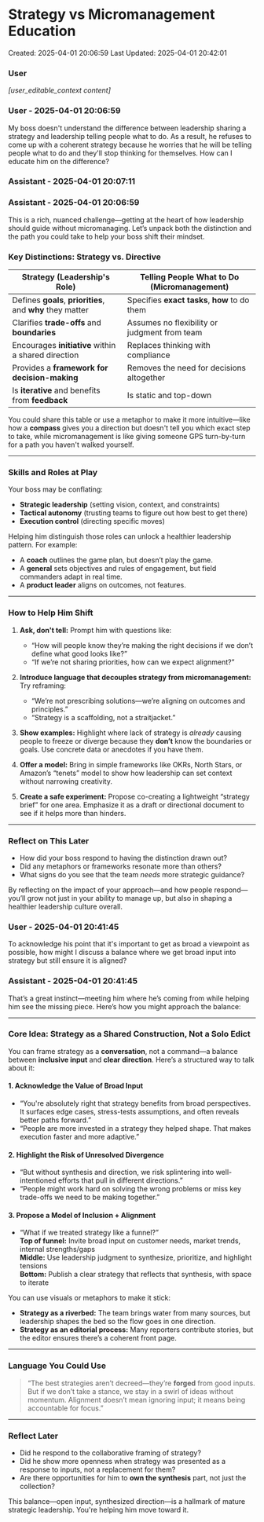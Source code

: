 # Strategy vs Micromanagement Education

Created: 2025-04-01 20:06:59
Last Updated: 2025-04-01 20:42:01

### User

*[user_editable_context content]*

### User - 2025-04-01 20:06:59

My boss doesn't understand the difference between leadership sharing a strategy and leadership telling people what to do. As a result, he refuses to come up with a coherent strategy because he worries that he will be telling people what to do and they'll stop thinking for themselves. How can I educate him on the difference?

### Assistant - 2025-04-01 20:07:11



### Assistant - 2025-04-01 20:06:59

This is a rich, nuanced challenge—getting at the heart of how leadership should guide without micromanaging. Let’s unpack both the distinction and the path you could take to help your boss shift their mindset.

### **Key Distinctions: Strategy vs. Directive**
| **Strategy (Leadership's Role)** | **Telling People What to Do (Micromanagement)** |
|-------------------------------|------------------------------------------------|
| Defines **goals**, **priorities**, and **why** they matter | Specifies **exact tasks**, **how** to do them |
| Clarifies **trade-offs** and **boundaries** | Assumes no flexibility or judgment from team |
| Encourages **initiative** within a shared direction | Replaces thinking with compliance |
| Provides a **framework for decision-making** | Removes the need for decisions altogether |
| Is **iterative** and benefits from **feedback** | Is static and top-down |

You could share this table or use a metaphor to make it more intuitive—like how a **compass** gives you a direction but doesn't tell you which exact step to take, while micromanagement is like giving someone GPS turn-by-turn for a path you haven't walked yourself.

---

### **Skills and Roles at Play**
Your boss may be conflating:
- **Strategic leadership** (setting vision, context, and constraints)
- **Tactical autonomy** (trusting teams to figure out how best to get there)
- **Execution control** (directing specific moves)

Helping him distinguish those roles can unlock a healthier leadership pattern. For example:
- A **coach** outlines the game plan, but doesn’t play the game.
- A **general** sets objectives and rules of engagement, but field commanders adapt in real time.
- A **product leader** aligns on outcomes, not features.

---

### **How to Help Him Shift**
1. **Ask, don't tell:** Prompt him with questions like:
   - “How will people know they’re making the right decisions if we don’t define what good looks like?”
   - “If we’re not sharing priorities, how can we expect alignment?”

2. **Introduce language that decouples strategy from micromanagement:**
   Try reframing:  
   - “We’re not prescribing solutions—we’re aligning on outcomes and principles.”
   - “Strategy is a scaffolding, not a straitjacket.”

3. **Show examples:** Highlight where lack of strategy is *already* causing people to freeze or diverge because they **don’t** know the boundaries or goals. Use concrete data or anecdotes if you have them.

4. **Offer a model:** Bring in simple frameworks like OKRs, North Stars, or Amazon’s “tenets” model to show how leadership can set context without narrowing creativity.

5. **Create a safe experiment:** Propose co-creating a lightweight “strategy brief” for one area. Emphasize it as a draft or directional document to see if it helps more than hinders.

---

### **Reflect on This Later**
- How did your boss respond to having the distinction drawn out?
- Did any metaphors or frameworks resonate more than others?
- What signs do you see that the team *needs* more strategic guidance?

By reflecting on the impact of your approach—and how people respond—you’ll grow not just in your ability to manage up, but also in shaping a healthier leadership culture overall.

### User - 2025-04-01 20:41:45

To acknowledge his point that it's important to get as broad a viewpoint as possible, how might I discuss a balance where we get broad input into strategy but still ensure it is aligned?

### Assistant - 2025-04-01 20:41:45

That’s a great instinct—meeting him where he’s coming from while helping him see the missing piece. Here’s how you might approach the balance:

---

### **Core Idea: Strategy as a Shared Construction, Not a Solo Edict**

You can frame strategy as a **conversation**, not a command—a balance between **inclusive input** and **clear direction**. Here’s a structured way to talk about it:

#### **1. Acknowledge the Value of Broad Input**
- “You're absolutely right that strategy benefits from broad perspectives. It surfaces edge cases, stress-tests assumptions, and often reveals better paths forward.”
- “People are more invested in a strategy they helped shape. That makes execution faster and more adaptive.”

#### **2. Highlight the Risk of Unresolved Divergence**
- “But without synthesis and direction, we risk splintering into well-intentioned efforts that pull in different directions.”
- “People might work hard on solving the wrong problems or miss key trade-offs we need to be making together.”

#### **3. Propose a Model of Inclusion + Alignment**
- “What if we treated strategy like a funnel?”  
  **Top of funnel:** Invite broad input on customer needs, market trends, internal strengths/gaps  
  **Middle:** Use leadership judgment to synthesize, prioritize, and highlight tensions  
  **Bottom:** Publish a clear strategy that reflects that synthesis, with space to iterate

You can use visuals or metaphors to make it stick:
- **Strategy as a riverbed:** The team brings water from many sources, but leadership shapes the bed so the flow goes in one direction.
- **Strategy as an editorial process:** Many reporters contribute stories, but the editor ensures there’s a coherent front page.

---

### **Language You Could Use**
> “The best strategies aren’t decreed—they’re **forged** from good inputs. But if we don’t take a stance, we stay in a swirl of ideas without momentum. Alignment doesn’t mean ignoring input; it means being accountable for focus.”

---

### **Reflect Later**
- Did he respond to the collaborative framing of strategy?
- Did he show more openness when strategy was presented as a response to inputs, not a replacement for them?
- Are there opportunities for him to **own the synthesis** part, not just the collection?

This balance—open input, synthesized direction—is a hallmark of mature strategic leadership. You're helping him move toward it.

